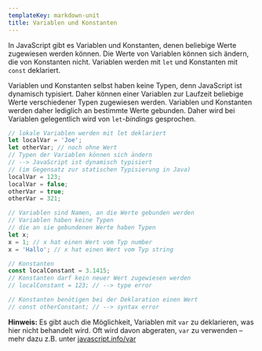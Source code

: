 ```yaml
---
templateKey: markdown-unit
title: Variablen und Konstanten
---
```


In JavaScript gibt es Variablen und Konstanten, denen beliebige Werte zugewiesen werden
können. Die Werte von Variablen können sich ändern, die von Konstanten nicht.
Variablen werden mit `let` und Konstanten mit `const` deklariert.

Variablen und Konstanten selbst haben keine Typen, denn JavaScript ist dynamisch
typisiert. Daher können einer Variablen zur Laufzeit beliebige Werte verschiedener
Typen zugewiesen werden. Variablen und Konstanten werden daher lediglich an
bestimmte Werte gebunden. Daher wird bei Variablen gelegentlich wird von
`let`-_bindings_ gesprochen.

```js
// lokale Variablen werden mit let deklariert
let localVar = 'Joe';
let otherVar; // noch ohne Wert
// Typen der Variablen können sich ändern
// --> JavaScript ist dynamisch typisiert
// (im Gegensatz zur statischen Typisierung in Java)
localVar = 123;
localVar = false;
otherVar = true;
otherVar = 321;

// Variablen sind Namen, an die Werte gebunden werden
// Variablen haben keine Typen
// die an sie gebundenen Werte haben Typen
let x;
x = 1; // x hat einen Wert vom Typ number
x = 'Hallo'; // x hat einen Wert vom Typ string

// Konstanten
const localConstant = 3.1415;
// Konstanten darf kein neuer Wert zugewiesen werden
// localConstant = 123; // --> type error

// Konstanten benötigen bei der Deklaration einen Wert
// const otherConstant; // --> syntax error
```

**Hinweis:** Es gibt auch die Möglichkeit, Variablen mit `var` zu deklarieren, was hier
nicht behandelt wird. Oft wird davon abgeraten, `var` zu verwenden – mehr dazu z.B. unter
[javascript.info/var](https://javascript.info/var)
